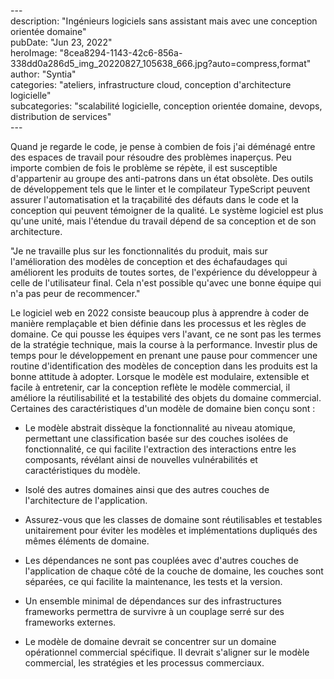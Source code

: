 \---  
description: "Ingénieurs logiciels sans assistant mais avec une conception orientée domaine"   
pubDate: "Jun 23, 2022"   
heroImage: "8cea8294-1143-42c6-856a-338dd0a286d5_img_20220827_105638_666.jpg?auto=compress,format"   
author: "Syntia"   
categories: "ateliers, infrastructure cloud, conception d'architecture logicielle"   
subcategories: "scalabilité logicielle, conception orientée domaine, devops, distribution de services"   
\---  

Quand je regarde le code, je pense à combien de fois j'ai déménagé entre des espaces de travail pour résoudre des problèmes inaperçus. Peu importe combien de fois le problème se répète, il est susceptible d'appartenir au groupe des anti-patrons dans un état obsolète. Des outils de développement tels que le linter et le compilateur TypeScript peuvent assurer l'automatisation et la traçabilité des défauts dans le code et la conception qui peuvent témoigner de la qualité. Le système logiciel est plus qu'une unité, mais l'étendue du travail dépend de sa conception et de son architecture.

"Je ne travaille plus sur les fonctionnalités du produit, mais sur l'amélioration des modèles de conception et des échafaudages qui améliorent les produits de toutes sortes, de l'expérience du développeur à celle de l'utilisateur final. Cela n'est possible qu'avec une bonne équipe qui n'a pas peur de recommencer." 

Le logiciel web en 2022 consiste beaucoup plus à apprendre à coder de manière remplaçable et bien définie dans les processus et les règles de domaine. Ce qui pousse les équipes vers l'avant, ce ne sont pas les termes de la stratégie technique, mais la course à la performance. Investir plus de temps pour le développement en prenant une pause pour commencer une routine d'identification des modèles de conception dans les produits est la bonne attitude à adopter. Lorsque le modèle est modulaire, extensible et facile à entretenir, car la conception reflète le modèle commercial, il améliore la réutilisabilité et la testabilité des objets du domaine commercial. Certaines des caractéristiques d'un modèle de domaine bien conçu sont :

*   Le modèle abstrait dissèque la fonctionnalité au niveau atomique, permettant une classification basée sur des couches isolées de fonctionnalité, ce qui facilite l'extraction des interactions entre les composants, révélant ainsi de nouvelles vulnérabilités et caractéristiques du modèle.

*   Isolé des autres domaines ainsi que des autres couches de l'architecture de l'application.

*   Assurez-vous que les classes de domaine sont réutilisables et testables unitairement pour éviter les modèles et implémentations dupliqués des mêmes éléments de domaine.

*   Les dépendances ne sont pas couplées avec d'autres couches de l'application de chaque côté de la couche de domaine, les couches sont séparées, ce qui facilite la maintenance, les tests et la version.

*   Un ensemble minimal de dépendances sur des infrastructures frameworks permettra de survivre à un couplage serré sur des frameworks externes.

*   Le modèle de domaine devrait se concentrer sur un domaine opérationnel commercial spécifique. Il devrait s'aligner sur le modèle commercial, les stratégies et les processus commerciaux.